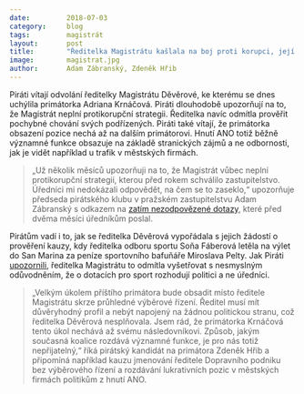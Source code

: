 ```yaml
---
date:         2018-07-03
category:     blog
tags:         magistrát
layout:       post
title:        "Ředitelka Magistrátu kašlala na boj proti korupci, její odvolání vítáme" 
image:        magistrat.jpg
author:       Adam Zábranský, Zdeněk Hřib
---
```


Piráti vítají odvolání ředitelky Magistrátu Děvěrové, ke kterému se dnes uchýlila primátorka Adriana Krnáčová. Piráti dlouhodobě upozorňují na to, že Magistrát neplní protikorupční strategii. Ředitelka navíc odmítla prověřit pochybné chování svých podřízených. Piráti také vítají, že primátorka obsazení pozice nechá až na dalším primátorovi. Hnutí ANO totiž běžně významné funkce obsazuje na základě stranických zájmů a ne odbornosti, jak je vidět například u trafik v městských firmách.

> „Už několik měsíců upozorňuji na to, že Magistrát vůbec neplní protikorupční strategii, kterou před rokem schválilo zastupitelstvo. Úředníci mi nedokázali odpovědět, na čem se to zaseklo,“ upozorňuje předseda pirátského klubu v pražském zastupitelstvu Adam Zábranský s odkazem na [zatím nezodpovězené dotazy](https://praha.pirati.cz/magistrat-neplni-protikorupcni-strategii.html), které před dvěma měsíci úředníkům poslal.

Pirátům vadí i to, jak se ředitelka Děvěrová vypořádala s jejich žádostí o prověření kauzy, kdy ředitelka odboru sportu Soňa Fáberová letěla na výlet do San Marina za peníze sportovního bafuňáře Miroslava Pelty. Jak Piráti [upozornili](https://praha.pirati.cz/deverova-kryla-dotace-ve-sportu.html), ředitelka Magistrátu to odmítla vyšetřovat s nesmyslným odůvodněním, že o dotacích pro sport rozhodují politici a ne úředníci.

> „Velkým úkolem příštího primátora bude obsadit místo ředitele Magistrátu skrze průhledné výběrové řízení. Ředitel musí mít důvěryhodný profil a nebýt napojený na žádnou politickou stranu, což ředitelka Děvěrová nesplňovala. Jsem rád, že primátorka Krnáčová tento úkol nechává až svému následovníkovi. Způsob, jakým současná koalice rozdává významné funkce, je pro nás totiž nepřijatelný,“ říká pirátský kandidát na primátora Zdeněk Hřib a připomíná například kauzu jmenování ředitele Dopravního podniku bez výběrového řízení a rozdávání lukrativních pozic v městských firmách politikům z hnutí ANO.
